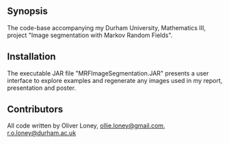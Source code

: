 ## Synopsis

The code-base accompanying my Durham University, Mathematics III, project "Image segmentation with Markov Random Fields".  

## Installation

The executable JAR file "MRFImageSegmentation.JAR" presents a user interface to explore examples and regenerate any images used in my report, presentation and poster.

## Contributors

All code written by Oliver Loney,
ollie.loney@gmail.com,
r.o.loney@durham.ac.uk

